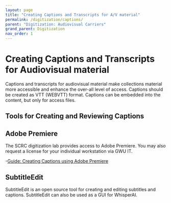```yaml
---
layout: page
title: "Creating Captions and Transcripts for A/V material"
permalink: /digitization/captions/
parent: "Digitization: Audiovisual Carriers"
grand_parent: Digitization
nav_order: 1
---
```

# Creating Captions and Transcripts for Audiovisual material
Captions and transcripts for audiovisual material make collections material more accessible and enhance the over-all level of access. Captions should be created as VTT (WEBVTT) format. Captions can be embedded into the content, but only for access files.

## Tools for Creating and Reviewing Captions

## Adobe Premiere
The SCRC digitization lab provides access to Adobe Premiere. You may also request a license for your individual workstation via GWU IT.

-[Guide: Creating Captions using Adobe Premiere](https://docs.google.com/document/d/1ZRbPUFNSYGfbZA5lTdnkvejmCeflvuGvMg0Ot4aBwyU/edit?usp=sharing)

## SubtitleEdit 
SubtitleEdit is an open source tool for creating and editing subtitles and captions. SubtitleEdit can also be used as a GUI for WhisperAI.

[^1]: Dave Rodriguez, Bryan J. Brown, and Florida State University Libraries, “Comparative Analysis of Automated Speech Recognition Technologies for Enhanced Audiovisual Accessibility,” The Code4Lib Journal, no. 58 (December 4, 2023), https://journal.code4lib.org/articles/17820.


